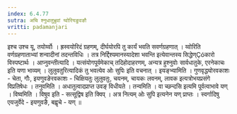 ```yaml
---
index: 6.4.77
sutra: अचि श्नुधातुभ्रुवां य्वोरियङुवङौ
vritti: padamanjari
---
```


  इश्च उश्च यू, तयोर्य्वोः । ह्रस्वयोरिदं ग्रहणम्, दीर्घयोरपि तु कार्यं भवति सवर्णग्रहणात् । य्वोरिति वर्णग्रहणाताभ्यां शन्वादीनां तदन्तविधिः । तत्र निर्द्दिश्यमानस्यादेशा भवन्ति इत्येवान्तस्य सिद्धेण्Çóकारो विस्पष्टार्थः । आप्नुवन्तीत्यादि । यत्संयोगपूर्वमेकाच् तदिहोदाहरणम्, अन्यत्र हुश्नुवोः सार्वधातुके, एरनेकाचः इति यणा भाव्यम् । लुलुवतुरित्यादिकं तु भवत्येव ओः सुपिः इति वचनात् ।  इयङ्भ्यामिति । गुणवृद्ध्योरवकाशः - चेता, गौः, इयणुवङेरवकाशः - चिक्षियतुः लुलुवतुः, चयनम्, चायकः लवनम्, लावक इत्यत्रोभयप्रसंगे विप्रतिषेधः ।  तनुवमिति । अधातुत्वादप्राप्त उवङ् विधीयते । तन्वमिति । वा च्छन्दसि इत्यमि पूर्वत्वाभावे यण् । विष्वमिति । विषुव इति - सत्सूद्विष इति क्विप् । अत्र नित्यम् ओः सुपि इत्यनेन यण् प्राप्तः । स्वर्गादिषु  एयजुर्वेदे - इयणुवङै, बह्वृचे - यण् ॥